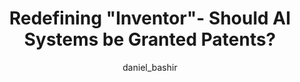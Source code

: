 ---
layout: redirect
title: "Redefining \"Inventor\"- Should AI Systems be Granted Patents?"
author: [daniel_bashir]
categories: [editorials]
tags: [inventors, policy]
excerpt: "Creators of AI systems have attempted to file for patents/copyrights that give credit to those AI systems, leading to an ongoing debate whether this should be possible or notIs facial recognition an encroachment on individual freedom, or the next step to a technologically advanced society?"
image:
  feature: assets/img/editorials/2022-03-18-redefining-inventor/main.webp
  credit:
permalink: /editorials/redefining-inventor
redirect: https://lastweekin.ai/p/redefining-inventor
sidebartoc: true
highlight: false
---